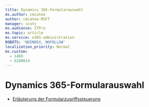 ```yaml
---
title: Dynamics 365-Formularauswahl
ms.author: cmcatee
author: cmcatee-MSFT
manager: scotv
ms.audience: ITPro
ms.topic: article
ms.service: o365-administration
ROBOTS: 'NOINDEX, NOFOLLOW'
localization_priority: Normal
ms.custom:
  - 1469
  - 6200014
---
```


# <a name="dynamics-365-form-selector"></a>Dynamics 365-Formularauswahl

* [Erläuterung der Formularzugriffssteuerung](https://docs.microsoft.com/dynamics365/customer-engagement/customize/control-access-forms)

